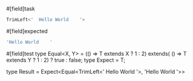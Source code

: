 #[field]task
```ts
TrimLeft<'  Hello World    '>
```

#[field]expected
```ts
'Hello World    '
```

#[field]test
type Equal<X, Y> = (<T>() => T extends X ? 1 : 2) extends(
    <T>() => T extends Y ? 1 : 2) ? true : false;
type Expect<T extends true> = T;

type Result = Expect<Equal<TrimLeft<'  Hello World    '>, 'Hello World    '>>